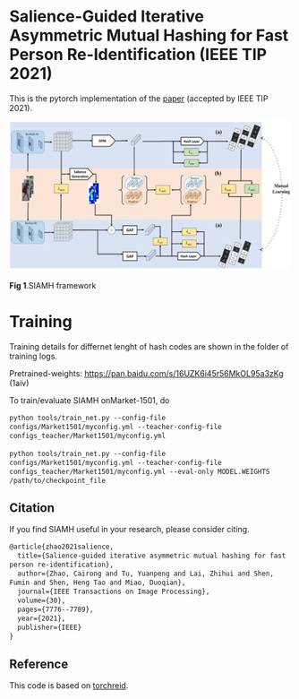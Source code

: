 # Salience-Guided Iterative Asymmetric Mutual Hashing for Fast Person Re-Identification (IEEE TIP 2021) 

This is the pytorch implementation of the [paper](https://ieeexplore.ieee.org/document/9531552) (accepted by IEEE TIP 2021).

<img src='configs/siamh.png'>

**Fig 1**.SIAMH framework

# Training
Training details for differnet lenght of hash codes are shown in the folder of training logs. 

Pretrained-weights: https://pan.baidu.com/s/16UZK6i45r56MkOL95a3zKg (1aiv)

To train/evaluate SIAMH onMarket-1501, do

    python tools/train_net.py --config-file configs/Market1501/myconfig.yml --teacher-config-file configs_teacher/Market1501/myconfig.yml  

    python tools/train_net.py --config-file configs/Market1501/myconfig.yml --teacher-config-file configs_teacher/Market1501/myconfig.yml --eval-only MODEL.WEIGHTS /path/to/checkpoint_file  

## Citation 
If you find SIAMH useful in your research, please consider citing.

```
@article{zhao2021salience,
  title={Salience-guided iterative asymmetric mutual hashing for fast person re-identification},
  author={Zhao, Cairong and Tu, Yuanpeng and Lai, Zhihui and Shen, Fumin and Shen, Heng Tao and Miao, Duoqian},
  journal={IEEE Transactions on Image Processing},
  volume={30},
  pages={7776--7789},
  year={2021},
  publisher={IEEE}
}
```

## Reference
This code is based on [torchreid](https://github.com/KaiyangZhou/deep-person-reid).


